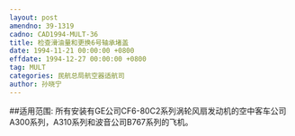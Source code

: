 ```yaml
---
layout: post
amendno: 39-1319
cadno: CAD1994-MULT-36
title: 检查滑油量和更换6号轴承堵盖
date: 1994-11-21 00:00:00 +0800
effdate: 1994-12-27 00:00:00 +0800
tag: MULT
categories: 民航总局航空器适航司
author: 孙晓宁
---
```


##适用范围:
所有安装有GE公司CF6-80C2系列涡轮风扇发动机的空中客车公司A300系列，A310系列和波音公司B767系列的飞机。

